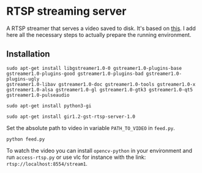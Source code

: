 <h1>RTSP streaming server</h1>

A RTSP streamer that serves a video saved to disk. It's based on 
[this](https://stackoverflow.com/questions/59858898/how-to-convert-a-video-on-disk-to-a-rtsp-stream).
I add here all the necessary steps to actually prepare the running environment.

<h2>Installation</h2>

```
sudo apt-get install libgstreamer1.0-0 gstreamer1.0-plugins-base 
gstreamer1.0-plugins-good gstreamer1.0-plugins-bad gstreamer1.0-plugins-ugly 
gstreamer1.0-libav gstreamer1.0-doc gstreamer1.0-tools gstreamer1.0-x 
gstreamer1.0-alsa gstreamer1.0-gl gstreamer1.0-gtk3 gstreamer1.0-qt5 gstreamer1.0-pulseaudio
```

```
sudo apt-get install python3-gi
```

```
sudo apt-get install gir1.2-gst-rtsp-server-1.0
```

Set the absolute path to video in variable `PATH_TO_VIDEO` in `feed.py`.

```
python feed.py
```

To watch the video you can install `opencv-python` in your environment and run `access-rtsp.py` or use
vlc for instance with the link: `rtsp://localhost:8554/stream1`.